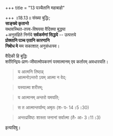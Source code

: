 +++
title = "13 पञ्चैतानि महाबाहो"

+++
॥18.13॥ संख्या बुद्धिः;  
**साङ्ख्ये कृतान्ते**  
यथावस्थित-तत्त्व-विषयया वैदिक्या बुद्ध्या  
+अनुसंहिते निर्णये **सर्वकर्मणां सिद्धये** -- उत्पत्तये  
**प्रोक्तानि पञ्च एतानि कारणानि  
निबोध मे** मम सकाशात् अनुसंधत्स्व।  
  
वैदिकी हि बुद्धिः  
शरीरेन्द्रिय-प्राण-जीवात्मोपकरणं परमात्मानम् एव कर्तारम् अवधारयति।  

> य आत्मनि तिष्ठन्न्  
आत्मनोऽन्तरो ऽयम् आत्मा न वेद;
 
> यस्यात्मा शरीरम्;

> य आत्मानम् अन्तरो यमयति; 

> स त आत्मान्तर्याम्य् अमृतः (श॰ प॰ 14।5।30)

> अन्तःप्रविष्टः शास्ता जनानां सर्वात्मा (तै॰ आ॰ 3।11।3)

इत्यादिषु। 


